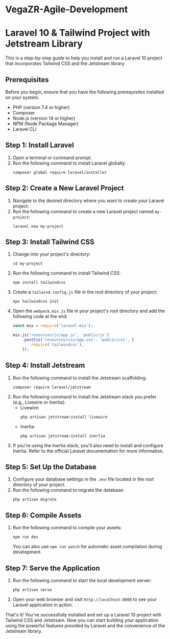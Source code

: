# VegaZR-Agile-Development

# Laravel 10 & Tailwind Project with Jetstream Library

This is a step-by-step guide to help you install and run a Laravel 10 project that incorporates Tailwind CSS and the Jetstream library.

## Prerequisites

Before you begin, ensure that you have the following prerequisites installed on your system:

- PHP (version 7.4 or higher)
- Composer
- Node.js (version 14 or higher)
- NPM (Node Package Manager)
- Laravel CLI

## Step 1: Install Laravel

1. Open a terminal or command prompt.
2. Run the following command to install Laravel globally:
   ```
   composer global require laravel/installer
   ```

## Step 2: Create a New Laravel Project

1. Navigate to the desired directory where you want to create your Laravel project.
2. Run the following command to create a new Laravel project named `my-project`:
   ```
   laravel new my-project
   ```

## Step 3: Install Tailwind CSS

1. Change into your project's directory:
   ```
   cd my-project
   ```
2. Run the following command to install Tailwind CSS:
   ```
   npm install tailwindcss
   ```
3. Create a `tailwind.config.js` file in the root directory of your project:
   ```
   npx tailwindcss init
   ```
4. Open the `webpack.mix.js` file in your project's root directory and add the following code at the end:
   ```javascript
   const mix = require('laravel-mix');
   
   mix.js('resources/js/app.js', 'public/js')
       .postCss('resources/css/app.css', 'public/css', [
           require('tailwindcss'),
       ]);
   ```

## Step 4: Install Jetstream

1. Run the following command to install the Jetstream scaffolding:
   ```
   composer require laravel/jetstream
   ```
2. Run the following command to install the Jetstream stack you prefer (e.g., Livewire or Inertia):
   - Livewire:
     ```
     php artisan jetstream:install livewire
     ```
   - Inertia:
     ```
     php artisan jetstream:install inertia
     ```
3. If you're using the Inertia stack, you'll also need to install and configure Inertia. Refer to the official Laravel documentation for more information.

## Step 5: Set Up the Database

1. Configure your database settings in the `.env` file located in the root directory of your project.
2. Run the following command to migrate the database:
   ```
   php artisan migrate
   ```

## Step 6: Compile Assets

1. Run the following command to compile your assets:
   ```
   npm run dev
   ```
   You can also use `npm run watch` for automatic asset compilation during development.

## Step 7: Serve the Application

1. Run the following command to start the local development server:
   ```
   php artisan serve
   ```
2. Open your web browser and visit `http://localhost:8000` to see your Laravel application in action.

That's it! You've successfully installed and set up a Laravel 10 project with Tailwind CSS and Jetstream. Now you can start building your application using the powerful features provided by Laravel and the convenience of the Jetstream library.
